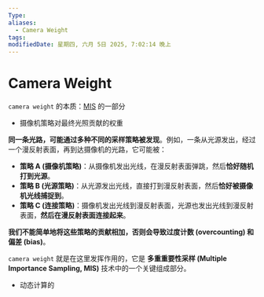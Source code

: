 ```yaml
---
Type: 
aliases:
  - Camera Weight
tags: 
modifiedDate: 星期四, 六月 5日 2025, 7:02:14 晚上
---
```


# Camera Weight

`camera weight` 的本质：[MIS](MIS.md) 的一部分

- 摄像机策略对最终光照贡献的权重

**同一条光路，可能通过多种不同的采样策略被发现**。例如，一条从光源发出，经过一个漫反射表面，再到达摄像机的光路，它可能被：

- **策略 A (摄像机策略)**：从摄像机发出光线，在漫反射表面弹跳，然后**恰好随机打到光源**。
- **策略 B (光源策略)**：从光源发出光线，直接打到漫反射表面，然后**恰好被摄像机光线捕捉到**。
- **策略 C (连接策略)**：摄像机发出光线到漫反射表面，光源也发出光线到漫反射表面，**然后在漫反射表面连接起来**。

**我们不能简单地将这些策略的贡献相加，否则会导致过度计数 (overcounting) 和偏差 (bias)**。

`camera weight` 就是在这里发挥作用的，它是 **多重重要性采样 (Multiple Importance Sampling, MIS)** 技术中的一个关键组成部分。
- 动态计算的

